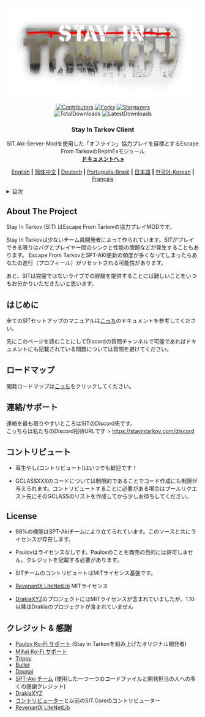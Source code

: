 <a name="readme-top"></a>

<!-- PROJECT LOGO -->
<br />
<div align="center">
  <a href="https://github.com/stayintarkov/StayInTarkov.Client">
    <img src="Assets/sit-logo-5.png" alt="Logo" height="240">
  </a>

  [![Contributors][contributors-shield]][contributors-url]
  [![Forks][forks-shield]][forks-url]
  [![Stargazers][stars-shield]][stars-url]
  <br/>
  ![TotalDownloads][downloads-total-shield]
  ![LatestDownloads][downloads-latest-shield]


<h3 align="center">Stay In Tarkov Client</h3>

  <p align="center">
    SIT.Aki-Server-Modを使用した「オフライン」協力プレイを目標とするEscape From TarkovのBepInExモジュール
    <br />
    <a href="https://stayintarkov.com/docs"><strong>ドキュメントへ »</strong></a>
  </p>

  [English](README.md) **|** [简体中文](README_CN.md) **|** [Deutsch](README_DE.md) **|** [Português-Brasil](README_PO.md) **|** [日本語](README_JA.md) **|** [한국어-Korean](README_KO.md) **|** [Français](README_FR.md)
</div>



<!-- TABLE OF CONTENTS -->
<details>
  <summary>目次</summary>
  <ol>
    <li>
      <a href="#about-the-project">このプロジェクトについて</a>
    </li>
    <li>
      <a href="#getting-started">はじめに</a>
    </li>
    <li><a href="#contact">連絡先</a></li>
    <li><a href="#roadmap">ロードマップ</a></li>
    <li><a href="#contributing">コントリビュート</a></li>
    <li><a href="#acknowledgments">クレジット</a></li>
    <li><a href="#license">ライセンス</a></li>
  </ol>
</details>



<!-- ABOUT THE PROJECT -->
## About The Project

Stay In Tarkov (SIT) はEscape From Tarkovの協力プレイMODです。

Stay In Tarkovは少ないチーム員開発者によって作られています。SITがプレイできる限りはバグとプレイヤー間のシンクと性能の問題などが発生することもあります。 Escape From TarkovとSPT-AKI更新の頻度が多くなってしまったらあなたの進行（プロフィール）がリセットされる可能性があります。

あと、SITは完璧ではないライブでの経験を提供することには難しいことをいつもお分かりいただきたいと思います。


<!-- GETTING STARTED -->
## はじめに

全てのSITセットアップのマニュアルは[こっち](https://stayintarkov.com/docs)のドキュメントを参考してください。

先にこのページを読むことにしてDiscordの質問チャンネルで可能であればドキュメントにも記載されている問題については質問を避けてください。

<!-- ROADMAP -->
## ロードマップ
開発ロードマップは[こっち](https://docs.stayintarkov.com/en/plans.html)をクリックしてください。

<!-- CONTACT -->
## 連絡/サポート

連絡を最も取りやすいところはSITのDiscord先です。\
こっちらは私たちのDiscord招待URLです > https://stayintarkov.com/discord


<!-- CONTRIBUTING -->
## コントリビュート

* 草生やし(コントリビュート)はいつでも歓迎です！

* GCLASSXXXのコードについては制限的であることでコード作成にも制限が与えられます。コントリビュートすることに必要がある場合はプールリクエスト先にそのGCLASSのリストを作成してから少しお待ちしてください。


<!-- LICENSE -->
## License

* 99%の機能はSPT-Akiチームにより立てられています。このソースと共にライセンスが存在します。

* Paulovはライセンスなしです。Paulovのことを商売の目的には許可しません。クレジットを記載する必要があります。

* SITチームのコントリビュートはMITライセンス基盤です。

* [RevenantX LiteNetLib](https://github.com/RevenantX/LiteNetLib) MITライセンス

* [DrakiaXYZ](https://github.com/DrakiaXYZ/)のプロジェクトにはMITライセンスが含まれていましたが、1.10以降はDrakiaのプロジェクトが含まれていません



<!-- ACKNOWLEDGMENTS -->
## クレジット & 感謝

* [Paulov Ko-Fi サポート](https://ko-fi.com/paulovt) (Stay in Tarkovを組み上げたオリジナル開発者)
* [Mihai Ko-Fi サポート](https://ko-fi.com/mmihai)
* [Trippy](https://github.com/trippyone)
* [Bullet](https://github.com/devbence)
* [Dounai](https://github.com/dounai2333)
* [SPT-Aki チーム](https://www.sp-tarkov.com/) (使用した一つ一つのコードファイルと開発担当の人への多くの感謝クレジット)
* [DrakiaXYZ](https://github.com/DrakiaXYZ/)
* [コントリビューター](https://github.com/stayintarkov/StayInTarkov.Client/graphs/contributors)と以前のSIT.Coreのコントリビューター
* [RevenantX LiteNetLib](https://github.com/RevenantX/LiteNetLib)



<!-- MARKDOWN LINKS & IMAGES -->
[contributors-shield]: https://img.shields.io/github/contributors/stayintarkov/StayInTarkov.Client.svg?style=for-the-badge

[contributors-url]: https://github.com/stayintarkov/StayInTarkov.Client/graphs/contributors

[forks-shield]: https://img.shields.io/github/forks/stayintarkov/StayInTarkov.Client.svg?style=for-the-badge&color=%234c1

[forks-url]: https://github.com/stayintarkov/StayInTarkov.Client/network/members

[stars-shield]: https://img.shields.io/github/stars/stayintarkov/StayInTarkov.Client?style=for-the-badge&color=%234c1

[stars-url]: https://github.com/stayintarkov/StayInTarkov.Client/stargazers

[downloads-total-shield]: https://img.shields.io/github/downloads/stayintarkov/StayInTarkov.Client/total?style=for-the-badge

[downloads-latest-shield]: https://img.shields.io/github/downloads/stayintarkov/StayInTarkov.Client/latest/total?style=for-the-badge
